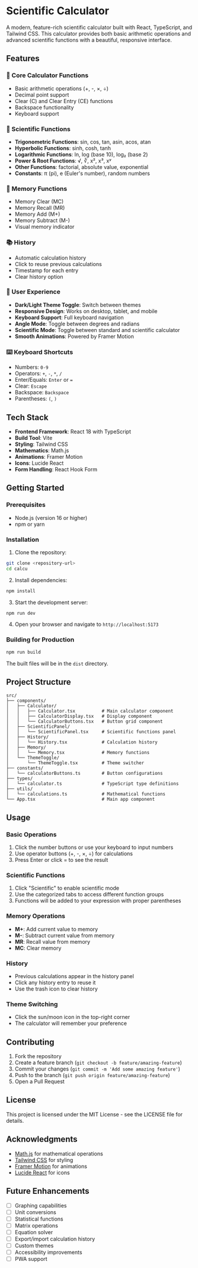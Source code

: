# Scientific Calculator

A modern, feature-rich scientific calculator built with React, TypeScript, and Tailwind CSS. This calculator provides both basic arithmetic operations and advanced scientific functions with a beautiful, responsive interface.

## Features

### 🧮 Core Calculator Functions

- Basic arithmetic operations (+, -, ×, ÷)
- Decimal point support
- Clear (C) and Clear Entry (CE) functions
- Backspace functionality
- Keyboard support

### 🔬 Scientific Functions

- **Trigonometric Functions**: sin, cos, tan, asin, acos, atan
- **Hyperbolic Functions**: sinh, cosh, tanh
- **Logarithmic Functions**: ln, log (base 10), log₂ (base 2)
- **Power & Root Functions**: √, ∛, x², x³, xʸ
- **Other Functions**: factorial, absolute value, exponential
- **Constants**: π (pi), e (Euler's number), random numbers

### 💾 Memory Functions

- Memory Clear (MC)
- Memory Recall (MR)
- Memory Add (M+)
- Memory Subtract (M-)
- Visual memory indicator

### 📚 History

- Automatic calculation history
- Click to reuse previous calculations
- Timestamp for each entry
- Clear history option

### 🎨 User Experience

- **Dark/Light Theme Toggle**: Switch between themes
- **Responsive Design**: Works on desktop, tablet, and mobile
- **Keyboard Support**: Full keyboard navigation
- **Angle Mode**: Toggle between degrees and radians
- **Scientific Mode**: Toggle between standard and scientific calculator
- **Smooth Animations**: Powered by Framer Motion

### ⌨️ Keyboard Shortcuts

- Numbers: `0-9`
- Operators: `+`, `-`, `*`, `/`
- Enter/Equals: `Enter` or `=`
- Clear: `Escape`
- Backspace: `Backspace`
- Parentheses: `(`, `)`

## Tech Stack

- **Frontend Framework**: React 18 with TypeScript
- **Build Tool**: Vite
- **Styling**: Tailwind CSS
- **Mathematics**: Math.js
- **Animations**: Framer Motion
- **Icons**: Lucide React
- **Form Handling**: React Hook Form

## Getting Started

### Prerequisites

- Node.js (version 16 or higher)
- npm or yarn

### Installation

1. Clone the repository:

```bash
git clone <repository-url>
cd calcu
```

2. Install dependencies:

```bash
npm install
```

3. Start the development server:

```bash
npm run dev
```

4. Open your browser and navigate to `http://localhost:5173`

### Building for Production

```bash
npm run build
```

The built files will be in the `dist` directory.

## Project Structure

```
src/
├── components/
│   ├── Calculator/
│   │   ├── Calculator.tsx          # Main calculator component
│   │   ├── CalculatorDisplay.tsx   # Display component
│   │   └── CalculatorButtons.tsx   # Button grid component
│   ├── ScientificPanel/
│   │   └── ScientificPanel.tsx     # Scientific functions panel
│   ├── History/
│   │   └── History.tsx             # Calculation history
│   ├── Memory/
│   │   └── Memory.tsx              # Memory functions
│   └── ThemeToggle/
│       └── ThemeToggle.tsx         # Theme switcher
├── constants/
│   └── calculatorButtons.ts        # Button configurations
├── types/
│   └── calculator.ts               # TypeScript type definitions
├── utils/
│   └── calculations.ts             # Mathematical functions
└── App.tsx                         # Main app component
```

## Usage

### Basic Operations

1. Click the number buttons or use your keyboard to input numbers
2. Use operator buttons (+, -, ×, ÷) for calculations
3. Press Enter or click = to see the result

### Scientific Functions

1. Click "Scientific" to enable scientific mode
2. Use the categorized tabs to access different function groups
3. Functions will be added to your expression with proper parentheses

### Memory Operations

- **M+**: Add current value to memory
- **M-**: Subtract current value from memory
- **MR**: Recall value from memory
- **MC**: Clear memory

### History

- Previous calculations appear in the history panel
- Click any history entry to reuse it
- Use the trash icon to clear history

### Theme Switching

- Click the sun/moon icon in the top-right corner
- The calculator will remember your preference

## Contributing

1. Fork the repository
2. Create a feature branch (`git checkout -b feature/amazing-feature`)
3. Commit your changes (`git commit -m 'Add some amazing feature'`)
4. Push to the branch (`git push origin feature/amazing-feature`)
5. Open a Pull Request

## License

This project is licensed under the MIT License - see the LICENSE file for details.

## Acknowledgments

- [Math.js](https://mathjs.org/) for mathematical operations
- [Tailwind CSS](https://tailwindcss.com/) for styling
- [Framer Motion](https://www.framer.com/motion/) for animations
- [Lucide React](https://lucide.dev/) for icons

## Future Enhancements

- [ ] Graphing capabilities
- [ ] Unit conversions
- [ ] Statistical functions
- [ ] Matrix operations
- [ ] Equation solver
- [ ] Export/import calculation history
- [ ] Custom themes
- [ ] Accessibility improvements
- [ ] PWA support
